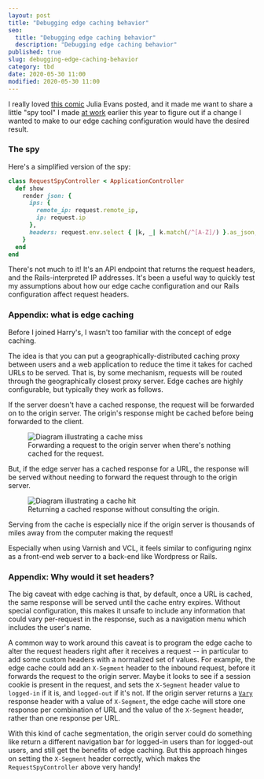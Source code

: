 ```yaml
---
layout: post
title: "Debugging edge caching behavior"
seo:
  title: "Debugging edge caching behavior"
  description: "Debugging edge caching behavior"
published: true
slug: debugging-edge-caching-behavior
category: tbd
date: 2020-05-30 11:00
modified: 2020-05-30 11:00
---
```


I really loved [this comic][comic] Julia Evans posted, and it made me want to share a little "spy tool" I made [at work][harrys] earlier this year to figure out if a change I wanted to make to our edge caching configuration would have the desired result.

### The spy

Here's a simplified version of the spy:

```ruby
class RequestSpyController < ApplicationController
  def show
    render json: {
      ips: {
        remote_ip: request.remote_ip,
        ip: request.ip
      },
      headers: request.env.select { |k, _| k.match(/^[A-Z]/) }.as_json,
    }
  end
end
```

There's not much to it!
It's an API endpoint that returns the request headers, and the Rails-interpreted IP addresses.
It's been a useful way to quickly test my assumptions about how our edge cache configuration and our Rails configuration affect request headers.

### Appendix: what is edge caching

Before I joined Harry's, I wasn't too familiar with the concept of edge caching.

The idea is that you can put a geographically-distributed caching proxy between users and a web application to reduce the time it takes for cached URLs to be served.
That is, by some mechanism, requests will be routed through the geographically closest proxy server.
Edge caches are highly configurable, but typically they work as follows.

If the server doesn't have a cached response, the request will be forwarded on to the origin server.
The origin's response might be cached before being forwarded to the client.

<figure class="full-width">
  <img src="{% asset_path edge-cache-miss.png %}" alt="Diagram illustrating a cache miss">
  <figcaption>Forwarding a request to the origin server when there's nothing cached for the request.</figcaption>
</figure>

But, if the edge server has a cached response for a URL, the response will be served without needing to forward the request through to the origin server.

<figure class="full-width">
  <img src="{% asset_path edge-cache-hit.png %}" alt="Diagram illustrating a cache hit">
  <figcaption>Returning a cached response without consulting the origin.</figcaption>
</figure>

Serving from the cache is especially nice if the origin server is thousands of miles away from the computer making the request!

Especially when using Varnish and VCL, it feels similar to configuring nginx as a front-end web server to a back-end like Wordpress or Rails.

### Appendix: Why would it set headers?

The big caveat with edge caching is that, by default, once a URL is cached, the same response will be served until the cache entry expires.
Without special configuration, this makes it unsafe to include any information that could vary per-request in the response, such as a navigation menu which includes the user's name.

A common way to work around this caveat is to program the edge cache to alter the request headers right after it receives a request -- in particular to add some custom headers with a normalized set of values.
For example, the edge cache could add an `X-Segment` header to the inbound request, before it forwards the request to the origin server.
Maybe it looks to see if a session cookie is present in the request, and sets the `X-Segment` header value to `logged-in` if it is, and `logged-out` if it's not.
If the origin server returns a [`Vary`][vary] response header with a value of `X-Segment`, the edge cache will store one response per combination of URL and the value of the `X-Segment` header, rather than one response per URL.

With this kind of cache segmentation, the origin server could do something like return a different navigation bar for logged-in users than for logged-out users, and still get the benefits of edge caching.
But this approach hinges on setting the `X-Segment` header correctly, which makes the `RequestSpyController` above very handy!

[comic]: https://twitter.com/b0rk/status/1265360282513281025
[harrys]: https://www.harrys.com
[vcl]: https://varnish-cache.org/docs/6.4/users-guide/vcl.html
[vary]: https://www.fastly.com/blog/best-practices-using-vary-header
